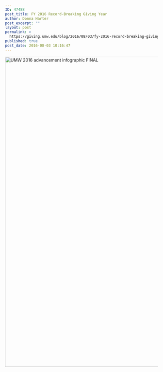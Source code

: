 ```yaml
---
ID: 47488
post_title: FY 2016 Record-Breaking Giving Year
author: Donna Harter
post_excerpt: ""
layout: post
permalink: >
  https://giving.umw.edu/blog/2016/08/03/fy-2016-record-breaking-giving-year/
published: true
post_date: 2016-08-03 10:16:47
---
```

<a href="https://giving.umw.edu/wp-content/uploads/2016/08/UMW-2016-advancement-infographic-FINAL.jpg"><img class="aligncenter wp-image-47489 size-large" src="https://giving.umw.edu/wp-content/uploads/2016/08/UMW-2016-advancement-infographic-FINAL-661x1024.jpg" alt="UMW 2016 advancement infographic FINAL" width="661" height="1024" /></a>